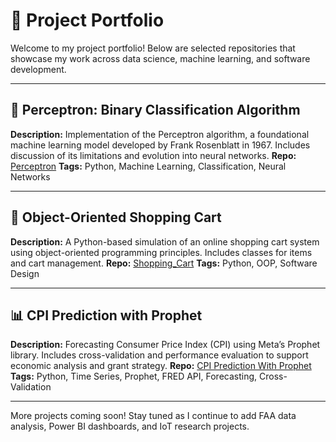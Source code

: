 # 📁 Project Portfolio

Welcome to my project portfolio! Below are selected repositories that showcase my work across data science, machine learning, and software development. 

---

## 🧠 Perceptron: Binary Classification Algorithm
**Description:**
Implementation of the Perceptron algorithm, a foundational machine learning model developed by Frank Rosenblatt in 1967. Includes discussion of its limitations and evolution into neural networks.
**Repo:**
[Perceptron](https://github.com/Raghav82/Perceptron)
**Tags:**
Python, Machine Learning, Classification, Neural Networks

---

## 🛒 Object-Oriented Shopping Cart
**Description:**
A Python-based simulation of an online shopping cart system using object-oriented programming principles. Includes classes for items and cart management.
**Repo:**
[Shopping_Cart](https://github.com/Raghav82/Shopping_Cart)
**Tags:**
Python, OOP, Software Design

---

## 📊 CPI Prediction with Prophet
**Description:**
Forecasting Consumer Price Index (CPI) using Meta’s Prophet library. Includes cross-validation and performance evaluation to support economic analysis and grant strategy.
**Repo:**
[CPI Prediction With Prophet](https://github.com/Raghav82/CPI-Prediction-With-Prophet)
**Tags:**
Python, Time Series, Prophet, FRED API, Forecasting, Cross-Validation

---

More projects coming soon! Stay tuned as I continue to add FAA data analysis, Power BI dashboards, and IoT research projects.
